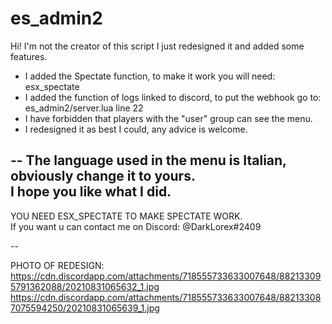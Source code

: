 # es_admin2
Hi! I'm not the creator of this script I just redesigned it and added some features.  

- I added the Spectate function, to make it work you will need: esx_spectate  
- I added the function of logs linked to discord, to put the webhook go to: es_admin2/server.lua line 22  
- I have forbidden that players with the "user" group can see the menu.  
- I redesigned it as best I could, any advice is welcome.     


--  The language used in the menu is Italian, obviously change it to yours.  
I hope you like what I did. 
--  

YOU NEED ESX_SPECTATE TO MAKE SPECTATE WORK.  
If you want u can contact me on Discord: @DarkLorex#2409

--

PHOTO OF REDESIGN:
https://cdn.discordapp.com/attachments/718555733633007648/882133095791362088/20210831065632_1.jpg
https://cdn.discordapp.com/attachments/718555733633007648/882133087075594250/20210831065639_1.jpg
